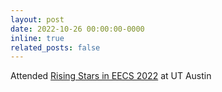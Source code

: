 ```yaml
---
layout: post
date: 2022-10-26 00:00:00-0000
inline: true
related_posts: false
---
```


Attended <a href="https://risingstars.utexas.edu/profiles/jane-e" target="_blank">Rising Stars in EECS 2022</a> at UT Austin
